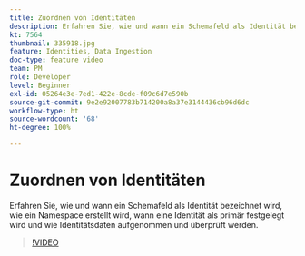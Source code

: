 ```yaml
---
title: Zuordnen von Identitäten
description: Erfahren Sie, wie und wann ein Schemafeld als Identität bezeichnet und wie ein Namespace erstellt wird. Erfahren Sie, wann eine Identität als primär festgelegt wird und wie Identitätsdaten aufgenommen und überprüft werden.
kt: 7564
thumbnail: 335918.jpg
feature: Identities, Data Ingestion
doc-type: feature video
team: PM
role: Developer
level: Beginner
exl-id: 05264e3e-7ed1-422e-8cde-f09c6d7e590b
source-git-commit: 9e2e92007783b714200a8a37e3144436cb96d6dc
workflow-type: ht
source-wordcount: '68'
ht-degree: 100%

---
```


# Zuordnen von Identitäten

Erfahren Sie, wie und wann ein Schemafeld als Identität bezeichnet wird, wie ein Namespace erstellt wird, wann eine Identität als primär festgelegt wird und wie Identitätsdaten aufgenommen und überprüft werden.

>[!VIDEO](https://video.tv.adobe.com/v/335918?quality=12)
